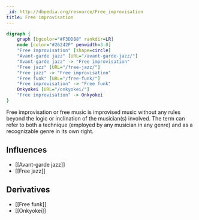 ```yaml
---
_id: http://dbpedia.org/resource/Free_improvisation
title: Free improvisation
---
```


```dot
digraph {
	graph [bgcolor="#F3DDB8" rankdir=LR]
	node [color="#26242F" penwidth=3.0]
	"Free improvisation" [shape=circle]
	"Avant-garde jazz" [URL="/avant-garde-jazz/"]
	"Avant-garde jazz" -> "Free improvisation"
	"Free jazz" [URL="/free-jazz/"]
	"Free jazz" -> "Free improvisation"
	"Free funk" [URL="/free-funk/"]
	"Free improvisation" -> "Free funk"
	Onkyokei [URL="/onkyokei/"]
	"Free improvisation" -> Onkyokei
}
```

Free improvisation or free music is improvised music without any rules beyond the logic or inclination of the musician(s) involved. The term can refer to both a technique (employed by any musician in any genre) and as a recognizable genre in its own right.

## Influences
- [[Avant-garde jazz]]
- [[Free jazz]]

## Derivatives
- [[Free funk]]
- [[Onkyokei]]
